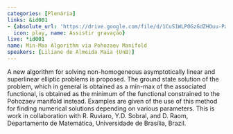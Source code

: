 ```yaml
---
categories: [Plenária]
links: &id001
- {absolute_url: 'https://drive.google.com/file/d/1CuS1WLPOGzGdZHOuu-PaKcspqXfz39Hp/view?usp=sharingg',
  icon: play, name: Assistir gravação}
live: *id001
name: Min-Max Algorithm via Pohozaev Manifold
speakers: [Liliane de Almeida Maia (UnB)]
---
```


A new algorithm for solving non-homogeneous asymptotically linear and superlinear elliptic problems is proposed. The ground state solution of the problem, which in general is obtained as a min-max of the associated functional, is obtained as the minimum of the functional constrained to the Pohozaev manifold instead. Examples are given of the use of this method for finding numerical solutions depending on various parameters.  This is work in collaboration with R. Ruviaro, Y.D. Sobral, and D. Raom, Departamento de Matemática, Universidade de Brasília, Brazil.